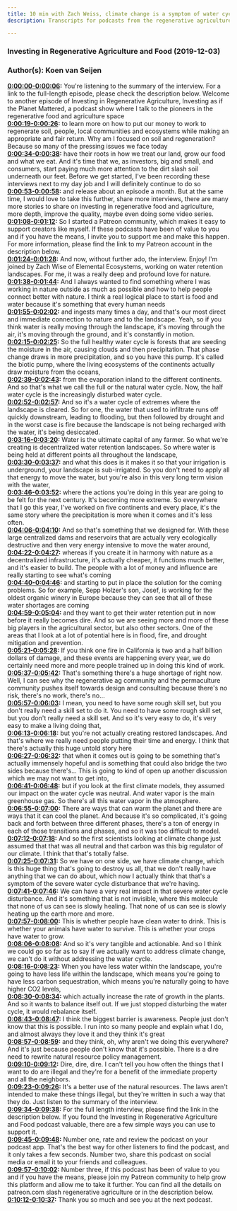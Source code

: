 ```yaml
---
title: 10 min with Zach Weiss, climate change is a symptom of water cycle disturbance and we can fix it
description: Transcripts for podcasts from the regenerative agriculture space. Search and find episodes and timestamps.

---
```


### Investing in Regenerative Agriculture and Food  (2019-12-03)  
### Author(s): Koen van Seijen  

**[0:00:00-0:00:06](https://investinginregenerativeagriculture.com/2019/02/03/zach-weiss/#t=0:00:00):**  You're listening to the summary of the interview. For a link to the full-length episode, please check the description below.  Welcome to another episode of Investing in Regenerative Agriculture, Investing as if the Planet Mattered,  a podcast show where I talk to the pioneers in the regenerative food and agriculture space  
**[0:00:19-0:00:26](https://investinginregenerativeagriculture.com/2019/02/03/zach-weiss/#t=0:00:19):**  to learn more on how to put our money to work to regenerate soil, people, local communities and ecosystems  while making an appropriate and fair return.  Why am I focused on soil and regeneration? Because so many of the pressing issues we face today  
**[0:00:34-0:00:38](https://investinginregenerativeagriculture.com/2019/02/03/zach-weiss/#t=0:00:34):**  have their roots in how we treat our land, grow our food and what we eat.  And it's time that we, as investors, big and small, and consumers, start paying much more attention to the dirt slash soil underneath our feet.  Before we get started, I've been recording these interviews next to my day job and I will definitely continue to do so  
**[0:00:53-0:00:58](https://investinginregenerativeagriculture.com/2019/02/03/zach-weiss/#t=0:00:53):**  and release about an episode a month. But at the same time, I would love to take this further,  share more interviews, there are many more stories to share on investing in regenerative food and agriculture,  more depth, improve the quality, maybe even doing some video series.  
**[0:01:08-0:01:12](https://investinginregenerativeagriculture.com/2019/02/03/zach-weiss/#t=0:01:08):**  So I started a Patreon community, which makes it easy to support creators like myself.  If these podcasts have been of value to you and if you have the means, I invite you to support me and make this happen.  For more information, please find the link to my Patreon account in the description below.  
**[0:01:24-0:01:28](https://investinginregenerativeagriculture.com/2019/02/03/zach-weiss/#t=0:01:24):**  And now, without further ado, the interview. Enjoy!  I'm joined by Zach Wise of Elemental Ecosystems, working on water retention landscapes.  For me, it was a really deep and profound love for nature.  
**[0:01:38-0:01:44](https://investinginregenerativeagriculture.com/2019/02/03/zach-weiss/#t=0:01:38):**  And I always wanted to find something where I was working in nature outside as much as possible  and how to help people connect better with nature.  I think a real logical place to start is food and water because it's something that every human needs  
**[0:01:55-0:02:02](https://investinginregenerativeagriculture.com/2019/02/03/zach-weiss/#t=0:01:55):**  and ingests many times a day, and that's our most direct and immediate connection to nature and to the landscape.  Yeah, so if you think water is really moving through the landscape, it's moving through the air,  it's moving through the ground, and it's constantly in motion.  
**[0:02:15-0:02:25](https://investinginregenerativeagriculture.com/2019/02/03/zach-weiss/#t=0:02:15):**  So the full healthy water cycle is forests that are seeding the moisture in the air, causing clouds and then precipitation.  That phase change draws in more precipitation, and so you have this pump.  It's called the biotic pump, where the living ecosystems of the continents actually draw moisture from the oceans,  
**[0:02:39-0:02:43](https://investinginregenerativeagriculture.com/2019/02/03/zach-weiss/#t=0:02:39):**  from the evaporation inland to the different continents.  And so that's what we call the full or the natural water cycle.  Now, the half water cycle is the increasingly disturbed water cycle.  
**[0:02:52-0:02:57](https://investinginregenerativeagriculture.com/2019/02/03/zach-weiss/#t=0:02:52):**  And so it's a water cycle of extremes where the landscape is cleared.  So for one, the water that used to infiltrate runs off quickly downstream, leading to flooding,  but then followed by drought and in the worst case is fire because the landscape is not being recharged with the water, it's being desiccated.  
**[0:03:16-0:03:20](https://investinginregenerativeagriculture.com/2019/02/03/zach-weiss/#t=0:03:16):**  Water is the ultimate capital of any farmer.  So what we're creating is decentralized water retention landscapes.  So where water is being held at different points all throughout the landscape,  
**[0:03:30-0:03:37](https://investinginregenerativeagriculture.com/2019/02/03/zach-weiss/#t=0:03:30):**  and what this does is it makes it so that your irrigation is underground, your landscape is sub-irrigated.  So you don't need to apply all that energy to move the water,  but you're also in this very long term vision with the water,  
**[0:03:46-0:03:52](https://investinginregenerativeagriculture.com/2019/02/03/zach-weiss/#t=0:03:46):**  where the actions you're doing in this year are going to be felt for the next century.  It's becoming more extreme. So everywhere that I go this year, I've worked on five continents and every place,  it's the same story where the precipitation is more when it comes and it's less often.  
**[0:04:06-0:04:10](https://investinginregenerativeagriculture.com/2019/02/03/zach-weiss/#t=0:04:06):**  And so that's something that we designed for.  With these large centralized dams and reservoirs that are actually very ecologically destructive  and then very energy intensive to move the water around,  
**[0:04:22-0:04:27](https://investinginregenerativeagriculture.com/2019/02/03/zach-weiss/#t=0:04:22):**  whereas if you create it in harmony with nature as a decentralized infrastructure,  it's actually cheaper, it functions much better, and it's easier to build.  The people with a lot of money and influence are really starting to see what's coming  
**[0:04:40-0:04:46](https://investinginregenerativeagriculture.com/2019/02/03/zach-weiss/#t=0:04:40):**  and starting to put in place the solution for the coming problems.  So for example, Sepp Holzer's son, Josef, is working for the oldest organic winery in Europe  because they can see that all of these water shortages are coming  
**[0:04:59-0:05:04](https://investinginregenerativeagriculture.com/2019/02/03/zach-weiss/#t=0:04:59):**  and they want to get their water retention put in now before it really becomes dire.  And so we are seeing more and more of these big players in the agricultural sector, but also other sectors.  One of the areas that I look at a lot of potential here is in flood, fire, and drought mitigation and prevention.  
**[0:05:21-0:05:28](https://investinginregenerativeagriculture.com/2019/02/03/zach-weiss/#t=0:05:21):**  If you think one fire in California is two and a half billion dollars of damage,  and these events are happening every year,  we do certainly need more and more people trained up in doing this kind of work.  
**[0:05:37-0:05:42](https://investinginregenerativeagriculture.com/2019/02/03/zach-weiss/#t=0:05:37):**  That's something there's a huge shortage of right now.  Well, I can see why the regenerative ag community and the permaculture community pushes itself towards design and consulting  because there's no risk, there's no work, there's no...  
**[0:05:57-0:06:03](https://investinginregenerativeagriculture.com/2019/02/03/zach-weiss/#t=0:05:57):**  I mean, you need to have some rough skill set, but you don't really need a skill set to do it.  You need to have some rough skill set, but you don't really need a skill set.  And so it's very easy to do, it's very easy to make a living doing that,  
**[0:06:13-0:06:18](https://investinginregenerativeagriculture.com/2019/02/03/zach-weiss/#t=0:06:13):**  but you're not actually creating restored landscapes.  And that's where we really need people putting their time and energy.  I think that there's actually this huge untold story here  
**[0:06:27-0:06:32](https://investinginregenerativeagriculture.com/2019/02/03/zach-weiss/#t=0:06:27):**  that when it comes out is going to be something that's actually immensely hopeful  and is something that could also bridge the two sides because there's...  This is going to kind of open up another discussion which we may not want to get into,  
**[0:06:41-0:06:48](https://investinginregenerativeagriculture.com/2019/02/03/zach-weiss/#t=0:06:41):**  but if you look at the first climate models, they assumed our impact on the water cycle was neutral.  And water vapor is the main greenhouse gas.  So there's all this water vapor in the atmosphere.  
**[0:06:55-0:07:00](https://investinginregenerativeagriculture.com/2019/02/03/zach-weiss/#t=0:06:55):**  There are ways that can warm the planet and there are ways that it can cool the planet.  And because it's so complicated, it's going back and forth between three different phases,  there's a ton of energy in each of those transitions and phases, and so it was too difficult to model.  
**[0:07:12-0:07:18](https://investinginregenerativeagriculture.com/2019/02/03/zach-weiss/#t=0:07:12):**  And so the first scientists looking at climate change just assumed that that was all neutral  and that carbon was this big regulator of our climate.  I think that that's totally false.  
**[0:07:25-0:07:31](https://investinginregenerativeagriculture.com/2019/02/03/zach-weiss/#t=0:07:25):**  So we have on one side, we have climate change, which is this huge thing that's going to destroy us all,  that we don't really have anything that we can do about,  which now I actually think that that's a symptom of the severe water cycle disturbance that we're having.  
**[0:07:41-0:07:46](https://investinginregenerativeagriculture.com/2019/02/03/zach-weiss/#t=0:07:41):**  We can have a very real impact in that severe water cycle disturbance.  And it's something that is not invisible, where this molecule that none of us can see is slowly healing.  That none of us can see is slowly heating up the earth more and more.  
**[0:07:57-0:08:00](https://investinginregenerativeagriculture.com/2019/02/03/zach-weiss/#t=0:07:57):**  This is whether people have clean water to drink.  This is whether your animals have water to survive.  This is whether your crops have water to grow.  
**[0:08:06-0:08:08](https://investinginregenerativeagriculture.com/2019/02/03/zach-weiss/#t=0:08:06):**  And so it's very tangible and actionable.  And so I think we could go so far as to say if we actually want to address climate change,  we can't do it without addressing the water cycle.  
**[0:08:16-0:08:23](https://investinginregenerativeagriculture.com/2019/02/03/zach-weiss/#t=0:08:16):**  When you have less water within the landscape, you're going to have less life within the landscape,  which means you're going to have less carbon sequestration,  which means you're naturally going to have higher CO2 levels,  
**[0:08:30-0:08:34](https://investinginregenerativeagriculture.com/2019/02/03/zach-weiss/#t=0:08:30):**  which actually increase the rate of growth in the plants.  And so it wants to balance itself out.  If we just stopped disturbing the water cycle, it would rebalance itself.  
**[0:08:43-0:08:47](https://investinginregenerativeagriculture.com/2019/02/03/zach-weiss/#t=0:08:43):**  I think the biggest barrier is awareness.  People just don't know that this is possible.  I run into so many people and explain what I do, and almost always they love it and they think it's great  
**[0:08:57-0:08:59](https://investinginregenerativeagriculture.com/2019/02/03/zach-weiss/#t=0:08:57):**  and they think, oh, why aren't we doing this everywhere?  And it's just because people don't know that it's possible.  There is a dire need to rewrite natural resource policy management.  
**[0:09:10-0:09:12](https://investinginregenerativeagriculture.com/2019/02/03/zach-weiss/#t=0:09:10):**  Dire, dire, dire.  I can't tell you how often the things that I want to do are illegal  and they're for a benefit of the immediate property and all the neighbors.  
**[0:09:23-0:09:26](https://investinginregenerativeagriculture.com/2019/02/03/zach-weiss/#t=0:09:23):**  It's a better use of the natural resources.  The laws aren't intended to make these things illegal, but they're written in such a way that they do.  Just listen to the summary of the interview.  
**[0:09:34-0:09:38](https://investinginregenerativeagriculture.com/2019/02/03/zach-weiss/#t=0:09:34):**  For the full length interview, please find the link in the description below.  If you found the Investing in Regenerative Agriculture and Food podcast valuable,  there are a few simple ways you can use to support it.  
**[0:09:45-0:09:48](https://investinginregenerativeagriculture.com/2019/02/03/zach-weiss/#t=0:09:45):**  Number one, rate and review the podcast on your podcast app.  That's the best way for other listeners to find the podcast, and it only takes a few seconds.  Number two, share this podcast on social media or email it to your friends and colleagues.  
**[0:09:57-0:10:02](https://investinginregenerativeagriculture.com/2019/02/03/zach-weiss/#t=0:09:57):**  Number three, if this podcast has been of value to you and if you have the means,  please join my Patreon community to help grow this platform and allow me to take it further.  You can find all the details on patreon.com slash regenerative agriculture or in the description below.  
**[0:10:12-0:10:37](https://investinginregenerativeagriculture.com/2019/02/03/zach-weiss/#t=0:10:12):**  Thank you so much and see you at the next podcast.  